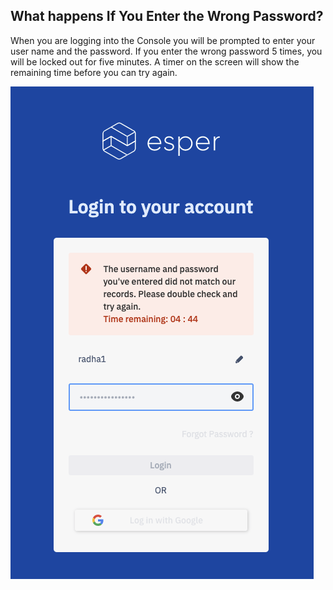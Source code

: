 ## What happens If You Enter the Wrong Password?

When you are logging into the Console you will be prompted to enter your user name and the password. If you enter the wrong password 5 times, you will be locked out for five minutes. A timer on the screen will show the remaining time before you can try again.

  

![password](./images/wrongpwsd.png)